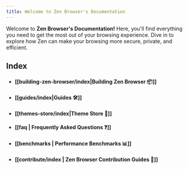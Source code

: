 ```yaml
---
title: Welcome to Zen Browser's Documentation
---
```


Welcome to **Zen Browser's Documentation!** Here, you'll find everything you need to get the most out of your browsing experience.  Dive in to explore how Zen can make your browsing more secure, private, and efficient.

## Index
* #### [[building-zen-browser/index|Building Zen Browser 📦]]
* #### [[guides/index|Guides 🛠️]]
* #### [[themes-store/index|Theme Store 🎨]]
* #### [[faq | Frequently Asked Questions ❓]]
* #### [[benchmarks | Performance Benchmarks 📊]]
* #### [[contribute/index | Zen Browser Contribution Guides 🌟]]
